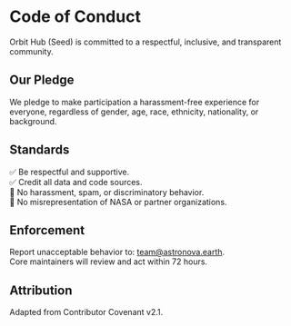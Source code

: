 # Code of Conduct

Orbit Hub (Seed) is committed to a respectful, inclusive, and transparent community.

## Our Pledge

We pledge to make participation a harassment-free experience for everyone, regardless of gender, age, race, ethnicity, nationality, or background.

## Standards

✅ Be respectful and supportive.  
✅ Credit all data and code sources.  
🚫 No harassment, spam, or discriminatory behavior.  
🚫 No misrepresentation of NASA or partner organizations.

## Enforcement

Report unacceptable behavior to: team@astronova.earth.  
Core maintainers will review and act within 72 hours.

## Attribution

Adapted from Contributor Covenant v2.1.
